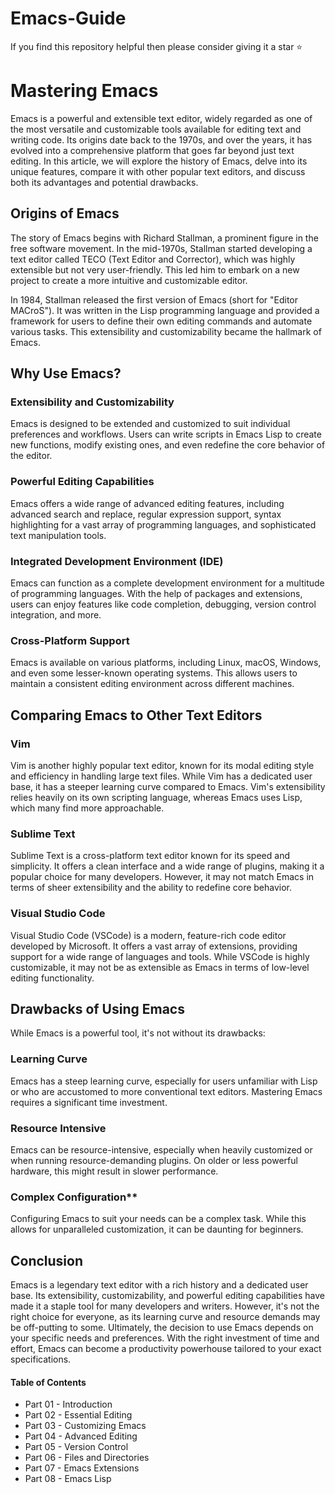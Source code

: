 # Emacs-Guide

If you find this repository helpful then please consider giving it a star :star:

# Mastering Emacs

Emacs is a powerful and extensible text editor, widely regarded as one of the most versatile and customizable tools available for editing text and writing code. Its origins date back to the 1970s, and over the years, it has evolved into a comprehensive platform that goes far beyond just text editing. In this article, we will explore the history of Emacs, delve into its unique features, compare it with other popular text editors, and discuss both its advantages and potential drawbacks.

## Origins of Emacs

The story of Emacs begins with Richard Stallman, a prominent figure in the free software movement. In the mid-1970s, Stallman started developing a text editor called TECO (Text Editor and Corrector), which was highly extensible but not very user-friendly. This led him to embark on a new project to create a more intuitive and customizable editor.

In 1984, Stallman released the first version of Emacs (short for "Editor MACroS"). It was written in the Lisp programming language and provided a framework for users to define their own editing commands and automate various tasks. This extensibility and customizability became the hallmark of Emacs.

## Why Use Emacs?

### Extensibility and Customizability

Emacs is designed to be extended and customized to suit individual preferences and workflows. Users can write scripts in Emacs Lisp to create new functions, modify existing ones, and even redefine the core behavior of the editor.

### Powerful Editing Capabilities

Emacs offers a wide range of advanced editing features, including advanced search and replace, regular expression support, syntax highlighting for a vast array of programming languages, and sophisticated text manipulation tools.

### Integrated Development Environment (IDE)

Emacs can function as a complete development environment for a multitude of programming languages. With the help of packages and extensions, users can enjoy features like code completion, debugging, version control integration, and more.

### Cross-Platform Support

Emacs is available on various platforms, including Linux, macOS, Windows, and even some lesser-known operating systems. This allows users to maintain a consistent editing environment across different machines.

## Comparing Emacs to Other Text Editors

### Vim

Vim is another highly popular text editor, known for its modal editing style and efficiency in handling large text files. While Vim has a dedicated user base, it has a steeper learning curve compared to Emacs. Vim's extensibility relies heavily on its own scripting language, whereas Emacs uses Lisp, which many find more approachable.

### Sublime Text

Sublime Text is a cross-platform text editor known for its speed and simplicity. It offers a clean interface and a wide range of plugins, making it a popular choice for many developers. However, it may not match Emacs in terms of sheer extensibility and the ability to redefine core behavior.

### Visual Studio Code

Visual Studio Code (VSCode) is a modern, feature-rich code editor developed by Microsoft. It offers a vast array of extensions, providing support for a wide range of languages and tools. While VSCode is highly customizable, it may not be as extensible as Emacs in terms of low-level editing functionality.

## Drawbacks of Using Emacs

While Emacs is a powerful tool, it's not without its drawbacks:

### Learning Curve

Emacs has a steep learning curve, especially for users unfamiliar with Lisp or who are accustomed to more conventional text editors. Mastering Emacs requires a significant time investment.

### Resource Intensive

Emacs can be resource-intensive, especially when heavily customized or when running resource-demanding plugins. On older or less powerful hardware, this might result in slower performance.

### Complex Configuration**

Configuring Emacs to suit your needs can be a complex task. While this allows for unparalleled customization, it can be daunting for beginners.

## Conclusion

Emacs is a legendary text editor with a rich history and a dedicated user base. Its extensibility, customizability, and powerful editing capabilities have made it a staple tool for many developers and writers. However, it's not the right choice for everyone, as its learning curve and resource demands may be off-putting to some. Ultimately, the decision to use Emacs depends on your specific needs and preferences. With the right investment of time and effort, Emacs can become a productivity powerhouse tailored to your exact specifications.


#### Table of Contents

- Part 01 - Introduction
- Part 02 - Essential Editing
- Part 03 - Customizing Emacs
- Part 04 - Advanced Editing
- Part 05 - Version Control
- Part 06 - Files and Directories
- Part 07 - Emacs Extensions
- Part 08 - Emacs Lisp
